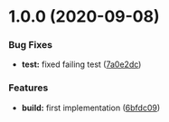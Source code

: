 # 1.0.0 (2020-09-08)


### Bug Fixes

* **test:** fixed failing test ([7a0e2dc](https://github.com/tuan231195/jest-aws-sdk-mock/commit/7a0e2dc3183d196d7faa95dc82c2bd3893f736df))


### Features

* **build:** first implementation ([6bfdc09](https://github.com/tuan231195/jest-aws-sdk-mock/commit/6bfdc09432461f33d7cbc6661ff3be79b2f72a42))
